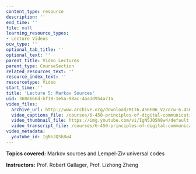 ```yaml
---
content_type: resource
description: ''
end_time: ''
file: null
learning_resource_types:
- Lecture Videos
ocw_type: ''
optional_tab_title: ''
optional_text: ''
parent_title: Video Lectures
parent_type: CourseSection
related_resources_text: ''
resource_index_text: ''
resourcetype: Video
start_time: ''
title: 'Lecture 5: Markov Sources'
uid: 360d666d-bf18-1e5a-98ac-4aa3d954a71a
video_files:
  archive_url: http://www.archive.org/download/MIT6.450F06_V2/ocw-6.450-f06-2003-09-17_300k.mp4
  video_captions_file: /courses/6-450-principles-of-digital-communications-i-fall-2006/6267e8ce3ca851d8a6c5915ddf21cf24_IgN5JQSh8w4.vtt
  video_thumbnail_file: https://img.youtube.com/vi/IgN5JQSh8w4/default.jpg
  video_transcript_file: /courses/6-450-principles-of-digital-communications-i-fall-2006/cbfd6538586c71a895a924b719cf8c72_IgN5JQSh8w4.pdf
video_metadata:
  youtube_id: IgN5JQSh8w4
---
```


**Topics covered:** Markov sources and Lempel-Ziv universal codes

**Instructors:** Prof. Robert Gallager, Prof. Lizhong Zheng



